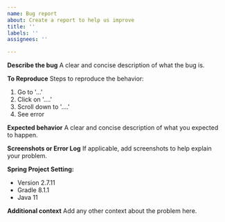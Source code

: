 ```yaml
---
name: Bug report
about: Create a report to help us improve
title: ''
labels: ''
assignees: ''

---
```


**Describe the bug**
A clear and concise description of what the bug is.

**To Reproduce**
Steps to reproduce the behavior:
1. Go to '...'
2. Click on '....'
3. Scroll down to '....'
4. See error

**Expected behavior**
A clear and concise description of what you expected to happen.

**Screenshots or Error Log**
If applicable, add screenshots to help explain your problem.

**Spring Project Setting:**
 - Version 2.7.11
 - Gradle 8.1.1
- Java 11

**Additional context**
Add any other context about the problem here.
